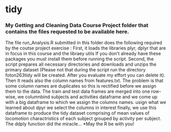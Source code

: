 # tidy
### My Getting and Cleaning Data Course Project folder that contains the files requested to be available here.

The file run_Analysis.R submitted in this folder does the following required by the coutse project exercise :
First, it loads the libraries plyr, dplyr that are in focus in this course and the libraey utils
If you don't already have these packages you must install them before running the script. 
Second, the script prepares all necessary directories and downloads and unzips the primary dataset
(Please not that during the script run the directory foton263tidy will be created. After you evaluate my effort
you can delete it).
Then It reads also the column names from features.txt. The problem is that some column names are duplicates so 
this is rectified before we assign them to the data.
The train and test data frames are merged into one row-wise, we columnbind subjects and activities dataframe and we come up with a big dataframe to which we assign the columns names. usign what we learned about dpyr we select the columns in interest
finally, we use this dataframe to produce the tidy dataset comprising of mean values of locomotion charactristics of each subject grouped by activity per subject. The ddply function did the miracle... 
*May the R be with you!
